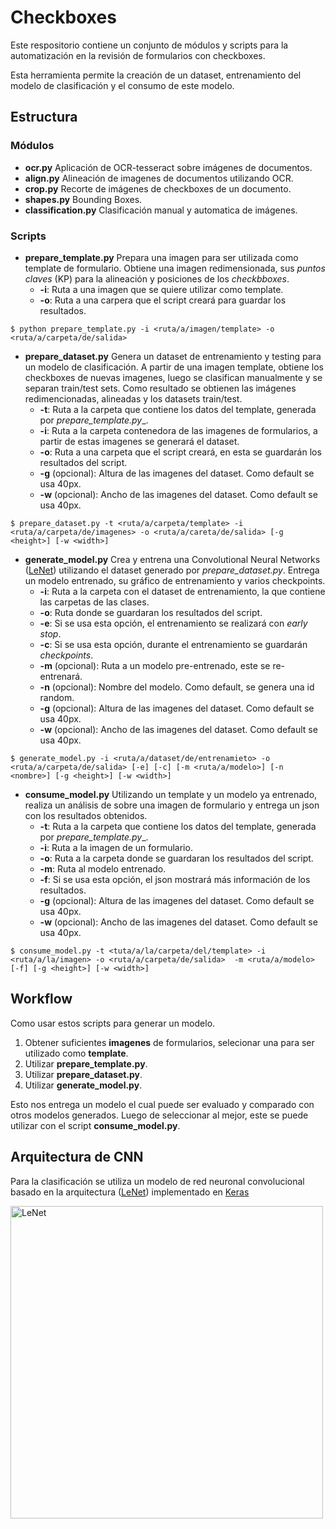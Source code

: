 # Checkboxes

Este respositorio contiene un conjunto de módulos y scripts para la automatización en la revisión de formularios con checkboxes.

Esta herramienta permite la creación de un dataset, entrenamiento del modelo de clasificación y el consumo de este modelo.

## Estructura

### Módulos
* __ocr.py__ Aplicación de OCR-tesseract sobre imágenes de documentos.
* __align.py__ Alineación de imagenes de documentos utilizando OCR.
* __crop.py__ Recorte de imágenes de checkboxes de un documento.
* __shapes.py__ Bounding Boxes.
* __classification.py__ Clasificación manual y automatica de imágenes.


### Scripts
* __prepare_template.py__ Prepara una imagen para ser utilizada como template de formulario. Obtiene una imagen redimensionada, sus *puntos claves* (KP) para la alineación y posiciones de los *checkbboxes*.
     * __-i__:  Ruta a una imagen que se quiere utilizar como template.
     * __-o__:  Ruta a una carpera que el script creará para guardar los resultados. 


```
$ python prepare_template.py -i <ruta/a/imagen/template> -o <ruta/a/carpeta/de/salida>
```

* __prepare_dataset.py__ Genera un dataset de entrenamiento y testing para un modelo de clasificación. A partir de una imagen template, obtiene los checkboxes de nuevas imagenes, luego se clasifican manualmente y se separan train/test sets. Como resultado se obtienen las imágenes redimencionadas, alineadas y los datasets train/test. 
    * __-t__: Ruta a la carpeta que contiene los datos del template, generada por _prepare_template.py__.
    * __-i__: Ruta a la carpeta contenedora de las imagenes de formularios, a partir de estas imagenes se generará el dataset.
    * __-o__: Ruta a una carpeta que el script creará, en esta se guardarán los resultados del script.
    * __-g__ (opcional): Altura de las imagenes del dataset. Como default se usa 40px.
    * __-w__ (opcional): Ancho de las imagenes del dataset. Como default se usa 40px.
```
$ prepare_dataset.py -t <ruta/a/carpeta/template> -i <ruta/a/carpeta/de/imagenes> -o <ruta/a/careta/de/salida> [-g <height>] [-w <width>]
```

* __generate_model.py__ Crea y entrena una Convolutional Neural Networks ([LeNet](http://yann.lecun.com/exdb/lenet/)) utilizando el dataset generado por *prepare_dataset.py*. Entrega un modelo entrenado, su gráfico de entrenamiento y varios checkpoints.
    * __-i__: Ruta a la carpeta con el dataset de entrenamiento, la que contiene las carpetas de las clases.
    * __-o__: Ruta donde se guardaran los resultados del script.
    * __-e__: Si se usa esta opción, el entrenamiento se realizará con _early stop_.
    * __-c__: Si se usa esta opción, durante el entrenamiento se guardarán _checkpoints_.
    * __-m__ (opcional): Ruta a un modelo pre-entrenado, este se re-entrenará.
    * __-n__ (opcional): Nombre del modelo. Como default, se genera una id random.
    * __-g__ (opcional): Altura de las imagenes del dataset. Como default se usa 40px.
    * __-w__ (opcional): Ancho de las imagenes del dataset. Como default se usa 40px.

```
$ generate_model.py -i <ruta/a/dataset/de/entrenamieto> -o <ruta/a/carpeta/de/salida> [-e] [-c] [-m <ruta/a/modelo>] [-n <nombre>] [-g <height>] [-w <width>]
```

* __consume_model.py__ Utilizando un template y un modelo ya entrenado, realiza un análisis de sobre una imagen de formulario y entrega un json con los resultados obtenidos.
    * __-t__: Ruta a la carpeta que contiene los datos del template, generada por _prepare_template.py__.
    * __-i__: Ruta a la imagen de un formulario.
    * __-o__: Ruta a la carpeta donde se guardaran los resultados del script.
    * __-m__: Ruta al modelo entrenado.
    * __-f__: Si se usa esta opción, el json mostrará más información de los resultados.
    * __-g__ (opcional): Altura de las imagenes del dataset. Como default se usa 40px.
    * __-w__ (opcional): Ancho de las imagenes del dataset. Como default se usa 40px.

```
$ consume_model.py -t <tuta/a/la/carpeta/del/template> -i <ruta/a/la/imagen> -o <ruta/a/carpeta/de/salida>  -m <ruta/a/modelo> [-f] [-g <height>] [-w <width>]
```


## Workflow

Como usar estos scripts para generar un modelo.
1. Obtener suficientes __imagenes__ de formularios, selecionar una para ser utilizado como __template__.
2. Utilizar __prepare_template.py__.
3. Utilizar __prepare_dataset.py__.
4. Utilizar __generate_model.py__.

Esto nos entrega un modelo el cual puede ser evaluado y comparado con otros modelos generados. Luego de seleccionar al mejor, este se puede utilizar con el script __consume_model.py__.

## Arquitectura de CNN

Para la clasificación se utiliza un modelo de red neuronal convolucional basado en la arquitectura ([LeNet](http://yann.lecun.com/exdb/lenet/))  implementado en [Keras](https://keras.io/)

<img src="https://gitlab.com/sborquez/checkboxes/raw/master/checkbox/LeNet.png" alt="LeNet" width="500" class="center">
